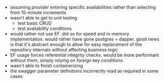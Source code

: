 ﻿- assuming provider entering specific availabilities rather than selecting from 15-minute increments
- wasn't able to get to unit testing
    - test basic CRUD
    - test availability conditions
- would rather not use EF. did so for speed and in-memory implementation. would rather have gone postgres + dapper. good news is that it's abstract enough to allow for easy replacement of the repository internals without affecting business logic
- EF usage forces referential integrity checks. would be more performant without them, simply relying on foreign key conditions
- wasn't able to finish containerizing
- the swagger parameter definitions incorrectly read as required in some cases